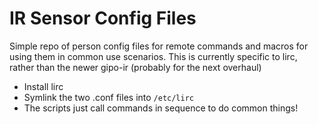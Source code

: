 # IR Sensor Config Files
Simple repo of person config files for remote commands and macros for using them in common use
scenarios. This is currently specific to lirc, rather than the newer gipo-ir (probably for the next overhaul)

- Install lirc
- Symlink the two .conf files into `/etc/lirc`
- The scripts just call commands in sequence to do common things!
